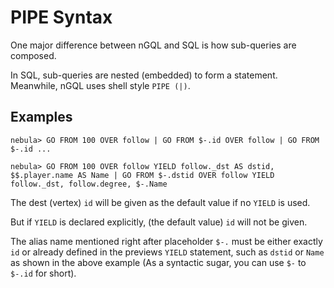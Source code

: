 # PIPE Syntax

One major difference between nGQL and SQL is how sub-queries are composed.

In SQL, sub-queries are nested (embedded) to form a statement.
Meanwhile, nGQL uses shell style `PIPE (|)`.

## Examples

```ngql
nebula> GO FROM 100 OVER follow | GO FROM $-.id OVER follow | GO FROM $-.id ...

nebula> GO FROM 100 OVER follow YIELD follow._dst AS dstid, $$.player.name AS Name | GO FROM $-.dstid OVER follow YIELD follow._dst, follow.degree, $-.Name
```

The dest (vertex) `id` will be given as the default value if no `YIELD` is used.

But if `YIELD` is declared explicitly, (the default value) `id` will not be given.

The alias name mentioned right after placeholder `$-.` must be either exactly `id` or already defined in the previews `YIELD` statement, such as `dstid` or `Name` as shown in the above example (As a syntactic sugar, you can use `$-` to `$-.id` for short).
